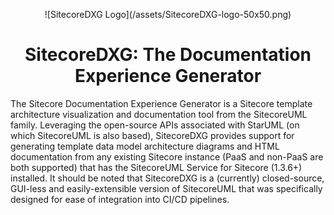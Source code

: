 <p align="center">
![SitecoreDXG Logo](/assets/SitecoreDXG-logo-50x50.png)
</p>

<h1 align="center">SitecoreDXG: The Documentation Experience Generator</h1>

The Sitecore Documentation Experience Generator is a Sitecore template architecture visualization and documentation tool from the SitecoreUML family. Leveraging the open-source APIs associated with StarUML \(on which SitecoreUML is also based\), SitecoreDXG provides support for generating template data model architecture diagrams and HTML documentation from any existing Sitecore instance \(PaaS and non-PaaS are both supported\) that has the SitecoreUML Service for Sitecore \(1.3.6+\) installed. It should be noted that SitecoreDXG is a \(currently\) closed-source, GUI-less and easily-extensible version of SitecoreUML that was specifically designed for ease of integration into CI/CD pipelines.

